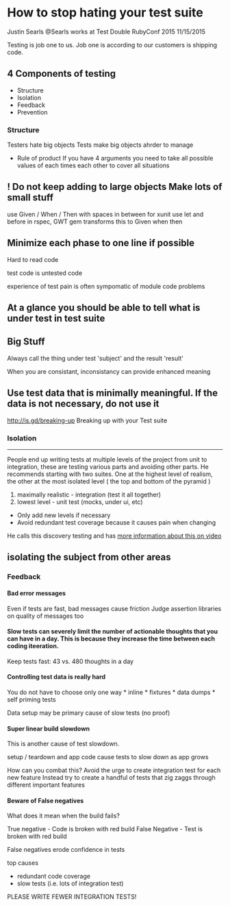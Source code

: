 # How to stop hating your test suite
Justin Searls @Searls works at Test Double
RubyConf 2015 11/15/2015

Testing is job one to us.
Job one is according to our customers is shipping code.

## 4 Components of testing
* Structure
* Isolation
* Feedback
* Prevention

### Structure
Testers hate big objects
Tests make big objects ahrder to manage

* Rule of product
If you have 4 arguments you need to take all possible values of each times each other to cover all situations

! Do not keep adding to large objects
Make lots of small stuff
--------------------
use Given / When / Then with spaces in between for xunit
use let and before in rspec, GWT gem transforms this to Given when then

Minimize each phase to one line if possible
----------------
Hard to read code

test code is untested code

experience of test pain is often sympomatic of module code problems

At a glance you should be able to tell what is under test in test suite
----------------
## Big Stuff
Always call the thing under test 'subject' and the result 'result'

When you are consistant, inconsistancy can provide enhanced meaning

Use test data that is minimally meaningful.  If the data is not necessary, do not use it
-----------------------

http://is.gd/breaking-up
Breaking up with your Test suite

### Isolation
-----------------------
People end up writing tests at multiple levels of the project from unit to integration, these are testing various parts and avoiding other parts.  He recommends starting with two suites.  One at the highest level of realism, the other at the most isolated level ( the top and bottom of the pyramid )

1) maximally realistic - integration (test it all together)
2) lowest level - unit test (mocks, under ui, etc)

* Only add new levels if necessary
* Avoid redundant test coverage because it causes pain when changing

He calls this discovery testing and has [more information about this on video](http://is.gd/discovery-testing)

isolating the subject from other areas
----------------------

### Feedback
#### Bad error messages
Even if tests are fast, bad messages cause friction
Judge assertion libraries on quality of messages too

#### Slow tests can severely limit the number of actionable thoughts that you can have in a day.  This is because they increase the time between each coding iteeration.

Keep tests fast: 43 vs. 480 thoughts in a day

#### Controlling test data is really hard

You do not have to choose only one way
    * inline
    * fixtures
    * data dumps
    * self priming tests

Data setup may be primary cause of slow tests (no proof)

#### Super linear build slowdown
This is another cause of test slowdown.

setup / teardown and app code cause tests to slow down as app grows

How can you combat this?
Avoid the urge to create integration test for each new feature
Instead try to create a handful of tests that zig zaggs through different important features


#### Beware of False negatives

What does it mean when the build fails?

True negative - Code is broken with red build
False Negative - Test is broken with red build

False negatives erode confidence in tests

top causes
* redundant code coverage
* slow tests (i.e. lots of integration test)

PLEASE WRITE FEWER INTEGRATION TESTS!
